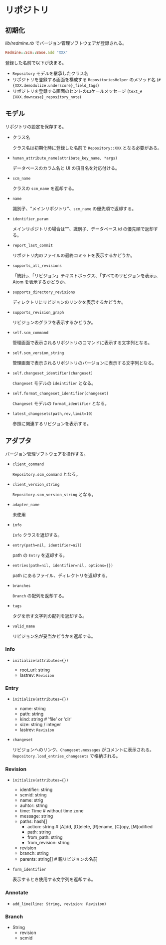 # リポジトリ

## 初期化

*lib/redmine.rb* でバージョン管理ソフトウェアが登録される。

```ruby
Redmine::Scm::Base.add "XXX"
```

登録した名前で以下が決まる。

- `Repository` モデルを継承したクラス名
- リポジトリを登録する画面を構成する `RepositoriesHelper` のメソッド名 (`#{XXX.demodulize.underscore}_field_tags`)
- リポジトリを登録する画面のヒントのロケールメッセージ (`text_#{XXX.downcase}_repository_note`)

## モデル

リポジトリの設定を保存する。

- クラス名

  クラス名は初期化時に登録した名前で `Repository::XXX` となる必要がある。

- `human_attribute_name(attribute_key_name, *args)`

  データベースのカラム名と UI の項目名を対応付ける。

- `scm_name`

  クラスの `scm_name` を返却する。

- `name`

  識別子、"メインリポジトリ"、`scm_name` の優先順で返却する。

- `identifier_param`

  メインリポジトリの場合は""、識別子、データベース id の優先順で返却する。

- `report_last_commit`

  リポジトリ内のファイルの最終コミットを表示するかどうか。

- `supports_all_revisions`

  「統計」、「リビジョン」テキストボックス、「すべてのリビジョンを表示」、Atom を表示するかどうか。

- `supports_directory_revisions`

  ディレクトリにリビジョンのリンクを表示するかどうか。

- `supports_revision_graph`

  リビジョンのグラフを表示するかどうか。

- `self.scm_command`

  管理画面で表示されるリポジトリのコマンドに表示する文字列となる。

- `self.scm_version_string`

  管理画面で表示されるリポジトリのバージョンに表示する文字列となる。

- `self.changeset_identifier(changeset)`

  `Changeset` モデルの `ideintifier` となる。

- `self.format_changeset_identifier(changeset)`

  `Changeset` モデルの `format_identifier` となる。

- `latest_changesets(path,rev,limit=10)`

  参照に関連するリビジョンを表示する。

## アダプタ

バージョン管理ソフトウェアを操作する。

- `client_command`

  `Repository.scm_command` となる。

- `client_version_string`

  `Repository.scm_version_string` となる。

- `adapter_name`

  未使用

- `info`

  `Info` クラスを返却する。

- `entry(path=nil, identifier=nil)`

  path の `Entry` を返却する。

- `entries(path=nil, identifier=nil, options={})`

  path にあるファイル、ディレクトリを返却する。

- `branches`

  `Branch` の配列を返却する。

- `tags`

  タグを示す文字列の配列を返却する。

- `valid_name`

  リビジョン名が妥当かどうかを返却する。

### Info

- `initialize(attributes={})`

  - root_url: string
  - lastrev: `Revision`

### Entry

- `initialize(attributes={})`

  - name: string
  - path: string
  - kind: string # 'file' or 'dir'
  - size: string / integer
  - lastrev: `Revision`

- `changeset`

  リビジョンへのリンク、`Changeset.messages` がコメントに表示される。
  `Repository.load_entries_changesets` で格納される。

### Revision

- `initialize(attributes={})`

  - identifier: string
  - scmid: string
  - name: strig
  - auhtor: string
  - time: Time # without time zone
  - message: string
  - paths: hash[]
    - action: string # [A]dd, [D]elete, [R]ename, [C]opy, [M]odified
    - path: string
    - from_path: string
    - from_revision: string
  - revision
  - branch: string
  - parents: string[] # 親リビジョンの名前

- `form_identifier`

  表示するとき使用する文字列を返却する。

### Annotate

- `add_line(line: String, revision: Revision)`

### Branch

- String
  - revision
  - scmid
